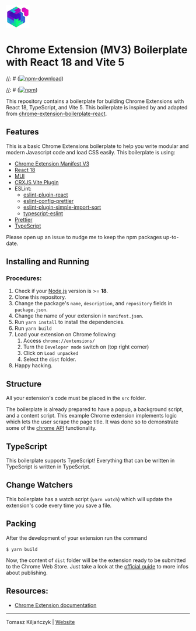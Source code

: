<img src="assets/icons/icon-128.png" width="64"/>

# Chrome Extension (MV3) Boilerplate with React 18 and Vite 5

[//]: # (# 'TODO: Publish the template on NPM')

[//]: # ([![npm]&#40;https://img.shields.io/npm/v/chrome-extension-boilerplate-react&#41;]&#40;https://www.npmjs.com/package/chrome-extension-boilerplate-react&#41;)

[//]: # ([![npm-download](https://img.shields.io/npm/dw/chrome-extension-boilerplate-react)](https://www.npmjs.com/package/chrome-extension-boilerplate-react))

[//]: # ([![npm](https://img.shields.io/npm/dm/chrome-extension-boilerplate-react)](https://www.npmjs.com/package/chrome-extension-boilerplate-react))

This repository contains a boilerplate for building Chrome Extensions with React 18, TypeScript, and Vite 5.
This boilerplate is inspired by and adapted
from [chrome-extension-boilerplate-react](https://github.com/lxieyang/chrome-extension-boilerplate-react).

## Features

This is a basic Chrome Extensions boilerplate to help you write modular and modern Javascript code and load CSS easily.
This boilerplate is using:

- [Chrome Extension Manifest V3](https://developer.chrome.com/docs/extensions/mv3/intro/mv3-overview/)
- [React 18](https://reactjs.org)
- [MUI](https://mui.com/)
- [CRXJS Vite Plugin](https://www.npmjs.com/package/@crxjs/vite-plugin/v/2.0.0-beta.23)
- ESLint:
    - [eslint-plugin-react](https://www.npmjs.com/package/eslint-plugin-react)
    - [eslint-config-prettier](https://www.npmjs.com/package/eslint-config-prettier)
    - [eslint-plugin-simple-import-sort](https://www.npmjs.com/package/eslint-plugin-simple-import-sort)
    - [typescript-eslint](https://www.npmjs.com/package/typescript-eslint)
- [Prettier](https://prettier.io/)
- [TypeScript](https://www.typescriptlang.org/)

Please open up an issue to nudge me to keep the npm packages up-to-date.

## Installing and Running

### Procedures:

1. Check if your [Node.js](https://nodejs.org/) version is >= **18**.
2. Clone this repository.
3. Change the package's `name`, `description`, and `repository` fields in `package.json`.
4. Change the name of your extension in `manifest.json`.
5. Run `yarn install` to install the dependencies.
6. Run `yarn build`
7. Load your extension on Chrome following:
    1. Access `chrome://extensions/`
    2. Turn the `Developer mode` switch on (top right corner)
    3. Click on `Load unpacked`
    4. Select the `dist` folder.
8. Happy hacking.

## Structure

All your extension's code must be placed in the `src` folder.

The boilerplate is already prepared to have a popup, a background script, and a content script.
This example Chrome extension implements logic which lets the user scrape the page title.
It was done so to demonstrate some of the [chrome API](https://developer.chrome.com/docs/extensions/reference/api)
functionality.

## TypeScript

This boilerplate supports TypeScript! Everything that can be written in TypeScript is written in TypeScript.

## Change Watchers

This boilerplate has a watch script (`yarn watch`) which will update the extension's code every time you save a file.

## Packing

After the development of your extension run the command

```
$ yarn build
```

Now, the content of `dist` folder will be the extension ready to be submitted to the Chrome Web Store. Just take a look
at the [official guide](https://developer.chrome.com/webstore/publish) to more infos about publishing.

## Resources:

- [Chrome Extension documentation](https://developer.chrome.com/extensions/getstarted)

---

Tomasz Kiljańczyk | [Website](https://github.com/Gunock)
